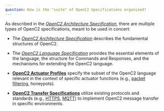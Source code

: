 ```yaml
---
question: How is the "suite" of OpenC2 Specifications organized?
---
```


As described in the [_OpenC2 Architecture
Specification_](https://docs.oasis-open.org/openc2/oc2arch/v1.0/oc2arch-v1.0.html),
there are multiple types of OpenC2 specifications, meant to be
used in concert:

* The [*OpenC2 Architecture
  Specification*](https://docs.oasis-open.org/openc2/oc2arch/v1.0/oc2arch-v1.0.html)
  describes the fundamental structures of OpenC2.

* The [*OpenC2 Language
  Specification*](https://docs.oasis-open.org/openc2/oc2ls/v1.0/oc2ls-v1.0.html)
  provides the essential elements of the language, the structure
  for Commands and Responses, and the mechanisms for extending
  the OpenC2 language.

* [**OpenC2 Actuator
  Profiles**](https://www.oasis-open.org/committees/tc_home.php?wg_abbrev=openc2#technical)
  specify the subset of the OpenC2 language relevant in the
  context of specific actuator functions (e.g., [packet
  filtering](https://docs.oasis-open.org/openc2/oc2slpf/v1.0/oc2slpf-v1.0.html),
  honeypots).

* [**OpenC2 Transfer
  Specifications**](https://www.oasis-open.org/committees/tc_home.php?wg_abbrev=openc2#technical)
  utilize existing protocols and standards (e.g.,
  [HTTPS](https://docs.oasis-open.org/openc2/open-impl-https/v1.1/cs01/open-impl-https-v1.1-cs01.html),
  [MQTT](https://docs.oasis-open.org/openc2/transf-mqtt/v1.0/transf-mqtt-v1.0.html))
  to implement OpenC2 message transfer in specific environments.

